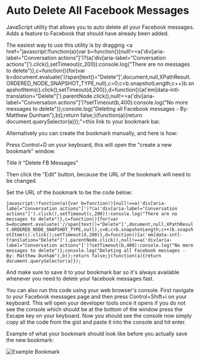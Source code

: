 # Auto Delete All Facebook Messages

JavaScript utility that allows you to auto delete all your Facebook messages. Adds a feature to Facebook that should have already been added.


The easiest way to use this utility is by dragging <a href="javascript:!function(a){var b=function(){null!==a('div[aria-label="Conversation actions"]')?(a('div[aria-label="Conversation actions"]').click(),setTimeout(c,200)):console.log("There are no messages to delete")},c=function(){for(var b=document.evaluate('//span[text()="Delete"]',document,null,XPathResult.ORDERED_NODE_SNAPSHOT_TYPE,null),c=0;c<b.snapshotLength;c++)b.snapshotItem(c).click();setTimeout(d,200)},d=function(){a('em[data-intl-translation="Delete"]').parentNode.click(),null!==a('div[aria-label="Conversation actions"]')?setTimeout(b,400):console.log("No more messages to delete")};console.log("Deleting all Facebook messages - By: Matthew Dunham"),b();return false;}(function(a){return document.querySelector(a)});">this link</a> to your bookmark bar.


Alternatively you can create the bookmark manually, and here is how:

Press Control+D on your keyboard, this will open the "create a new bookmark" window.

Title it "Delete FB Messages" 

Then click the "Edit" button, because the URL of the bookmark will need to be changed.

Set the URL of the bookmark to be the code below:


``
javascript:!function(a){var b=function(){null!==a('div[aria-label="Conversation actions"]')?(a('div[aria-label="Conversation actions"]').click(),setTimeout(c,200)):console.log("There are no messages to delete")},c=function(){for(var b=document.evaluate('//span[text()="Delete"]',document,null,XPathResult.ORDERED_NODE_SNAPSHOT_TYPE,null),c=0;c<b.snapshotLength;c++)b.snapshotItem(c).click();setTimeout(d,200)},d=function(){a('em[data-intl-translation="Delete"]').parentNode.click(),null!==a('div[aria-label="Conversation actions"]')?setTimeout(b,400):console.log("No more messages to delete")};console.log("Deleting all Facebook messages - By: Matthew Dunham"),b();return false;}(function(a){return document.querySelector(a)});
``


And make sure to save it to your bookmark bar so it's always available whenever you need to delete your facebook messages fast.


You can also run this code using your web browser's console. First navigate to your Facebook messages page and then press Control+Shift+i on your keyboard. This will open your developer tools once it opens if you do not see the console which should be at the bottom of the window press the Escape key on your keyboard. Now you should see the console now simply copy all the code from the gist and paste it into the console and hit enter.

Example of what your bookmark should look like before you actually save the new bookmark:

![Example Bookmark](http://matthewdunham.net/example1.jpg)
